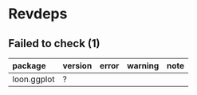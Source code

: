 # Revdeps

## Failed to check (1)

|package     |version |error |warning |note |
|:-----------|:-------|:-----|:-------|:----|
|loon.ggplot |?       |      |        |     |

